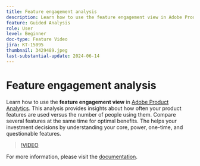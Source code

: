 ```yaml
---
title: Feature engagement analysis
description: Learn how to use the feature engagement view in Adobe Product Analytics. This analysis provides insights about how often your product features are used versus the number of people using them.
feature: Guided Analysis
role: User
level: Beginner
doc-type: Feature Video
jira: KT-15095
thumbnail: 3429489.jpeg
last-substantial-update: 2024-06-14
---
```

# Feature engagement analysis

Learn how to use the **feature engagement view** in [Adobe Product Analytics](../../adobe-product-analytics/adobe-product-analytics-overview.md). This analysis provides insights about how often your product features are used versus the number of people using them. Compare several features at the same time for optimal benefits. The helps your investment decisions by understanding your core, power, one-time, and questionable features.

>[!VIDEO](https://video.tv.adobe.com/v/3429489/&learn=on)

For more information, please visit the [documentation](
https://experienceleague.adobe.com/en/docs/analytics-platform/using/guided-analysis/feature-matrix/engagement).
